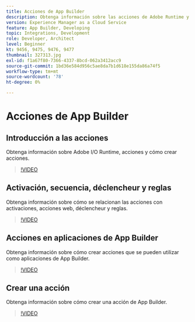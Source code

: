 ```yaml
---
title: Acciones de App Builder
description: Obtenga información sobre las acciones de Adobe Runtime y cómo utilizarlas en aplicaciones de App Builder.
version: Experience Manager as a Cloud Service
feature: App Builder, Developing
topic: Integrations, Development
role: Developer, Architect
level: Beginner
kt: 9456, 9475, 9476, 9477
thumbnail: 327313.jpg
exl-id: f1a67f80-7366-4337-8bcd-062a3412acc9
source-git-commit: 1bd36e584d956c5ae8da7b1d618e155da86a74f5
workflow-type: tm+mt
source-wordcount: '78'
ht-degree: 0%

---
```


# Acciones de App Builder

## Introducción a las acciones

Obtenga información sobre Adobe I/O Runtime, acciones y cómo crear acciones.

>[!VIDEO](https://video.tv.adobe.com/v/339192/?quality=12&learn=on)

## Activación, secuencia, déclencheur y reglas

Obtenga información sobre cómo se relacionan las acciones con activaciones, acciones web, déclencheur y reglas.

>[!VIDEO](https://video.tv.adobe.com/v/339193/?quality=12&learn=on)

## Acciones en aplicaciones de App Builder

Obtenga información sobre cómo crear acciones que se pueden utilizar como aplicaciones de App Builder.

>[!VIDEO](https://video.tv.adobe.com/v/339194/?quality=12&learn=on)

## Crear una acción

Obtenga información sobre cómo crear una acción de App Builder.

>[!VIDEO](https://video.tv.adobe.com/v/339195/?quality=12&learn=on)
